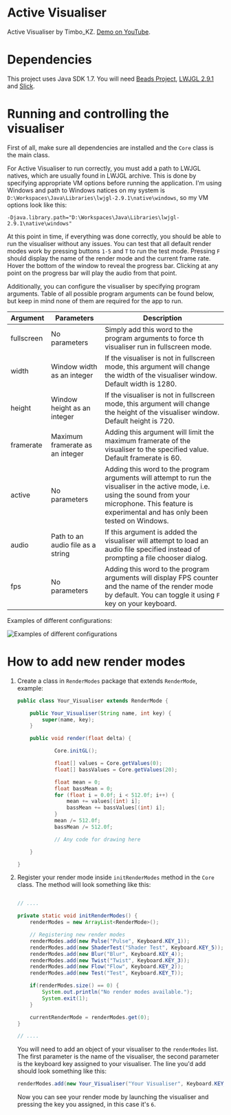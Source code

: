 Active Visualiser
=================

Active Visualiser by Timbo_KZ. [Demo on YouTube](https://www.youtube.com/watch?v=OUPmbOWXMtE).

Dependencies
============

This project uses Java SDK 1.7. You will need [Beads Project](http://www.beadsproject.net/), [LWJGL 2.9.1]() and [Slick]().

Running and controlling the visualiser
======================================

First of all, make sure all dependencies are installed and the `Core` class is the main class.

For Active Visualiser to run correctly, you must add a path to LWJGL natives, which are usually found in LWJGL archive. This is done by specifying appropriate VM options before running the application. I'm using Windows and path to Windows natices on my system is `D:\Workspaces\Java\Libraries\lwjgl-2.9.1\native\windows`, so my VM options look like this:

`-Djava.library.path="D:\Workspaces\Java\Libraries\lwjgl-2.9.1\native\windows"`

At this point in time, if everything was done correctly, you should be able to run the visualiser without any issues. You can test that all default render modes work by pressing buttons `1-5` and `T` to run the test mode. Pressing `F` should display the name of the render mode and the current frame rate. Hover the bottom of the window to reveal the progress bar. Clicking at any point on the progress bar will play the audio from that point.

Additionally, you can configure the visualiser by specifying program arguments. Table of all possible program arguments can be found below, but keep in mind none of them are required for the app to run.

|Argument|Parameters|Description|
|--------|----------|------------|
|fullscreen|No parameters|Simply add this word to the program arguments to force th visualiser run in fullscreen mode.|
|width|Window width as an integer|If the visualiser is not in fullscreen mode, this argument will change the width of the visualiser window. Default width is 1280.|
|height|Window height as an integer|If the visualiser is not in fullscreen mode, this argument will change the height of the visualiser window. Default height is 720.|
|framerate|Maximum framerate as an integer|Adding this argument will limit the maximum framerate of the visualiser to the specified value. Default framerate is 60.|
|active|No parameters|Adding this word to the program arguments will attempt to run the visualiser in the active mode, i.e. using the sound from your microphone. This feature is experimental and has only been tested on Windows.|
|audio|Path to an audio file as a string|If this argument is added the visualiser will attempt to load an audio file specified instead of prompting a file chooser dialog.|
|fps|No parameters|Adding this word to the program arguments will display FPS counter and the name of the render mode by default. You can toggle it using `F` key on your keyboard.|

Examples of different configurations:

![Examples of different configurations](http://i.imgur.com/dWTTSBk.png)

How to add new render modes
===========================

1. Create a class in `RenderModes` package that extends `RenderMode`, example:

    ```java
    public class Your_Visualiser extends RenderMode {

        public Your_Visualiser(String name, int key) {
            super(name, key);
        }

        public void render(float delta) {

                Core.initGL();

                float[] values = Core.getValues(0);
                float[] bassValues = Core.getValues(20);

                float mean = 0;
                float bassMean = 0;
                for (float i = 0.0f; i < 512.0f; i++) {
                    mean += values[(int) i];
                    bassMean += bassValues[(int) i];
                }
                mean /= 512.0f;
                bassMean /= 512.0f;

                // Any code for drawing here

        }

    }
    ```

2. Register your render mode inside `initRenderModes` method in the `Core` class. The method will look something like this:

    ```java

    // ....

    private static void initRenderModes() {
        renderModes = new ArrayList<RenderMode>();

        // Registering new render modes
        renderModes.add(new Pulse("Pulse", Keyboard.KEY_1));
        renderModes.add(new ShaderTest("Shader Test", Keyboard.KEY_5));
        renderModes.add(new Blur("Blur", Keyboard.KEY_4));
        renderModes.add(new Twist("Twist", Keyboard.KEY_3));
        renderModes.add(new Flow("Flow", Keyboard.KEY_2));
        renderModes.add(new Test("Test", Keyboard.KEY_T));

        if(renderModes.size() == 0) {
            System.out.println("No render modes available.");
            System.exit(1);
        }

        currentRenderMode = renderModes.get(0);
    }

    // ....

    ```

    You will need to add an object of your visualiser to the `renderModes` list. The first parameter is the name of the visualiser, the second parameter is the keyboard key assigned to your visualiser. The line you'd add should look something like this:

    ```java
    renderModes.add(new Your_Visualiser("Your Visualiser", Keyboard.KEY_6));
    ```

    Now you can see your render mode by launching the visualiser and pressing the key you assigned, in this case it's `6`.
